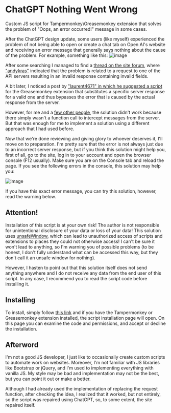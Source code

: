 # ChatGPT Nothing Went Wrong
Custom JS script for Tampermonkey\Greasemonkey extension that solves the problem of "Oops, an error occurred!" message in some cases.

After the ChatGPT design update, some users (like myself) experienced the problem of not being able to open or create a chat tab on Open AI's website and receiving an error message that generally says nothing about the cause of the problem.
For example, something like this:
![image](https://github.com/mihannnik/ChatGPT-Nothing-Went-Wrong/assets/48869235/d47de328-25fc-4ab4-bc76-da9bbbbe42a7)

After some searching I managed to find a [thread on the site forum](https://community.openai.com/t/oops-an-error-occurred-try-again/494071), where ["andykras"](https://community.openai.com/t/oops-an-error-occurred-try-again/494071/5) indicated that the problem is related to a request to one of the API servers resulting in an invalid response containing invalid fields.

A bit later, I noticed a post by ["laurent4671" in which he suggested a script](https://community.openai.com/t/oops-an-error-occurred-try-again/494071/81) for the Greasemonkey extension that substitutes a specific server response for a valid one and thus bypasses the error that is caused by the actual response from the server.

However, for me and a [few other people](https://community.openai.com/t/oops-an-error-occurred-try-again/494071/102), the solution didn't work because there simply wasn't a function call to intercept messages from the server. But that was enough for me to implement a solution using a different approach that I had used before.

Now that we're done reviewing and giving glory to whoever deserves it, I'll move on to preparation. I'm pretty sure that the error is not always just due to an incorrect server response, but if you think this solution might help you, first of all, go to the site, log in to your account and open the browser console (F12 usually).  Make sure you are on the Console tab and reload the page. If you see the following errors in the console, this solution may help you:

![image](https://github.com/mihannnik/ChatGPT-Nothing-Went-Wrong/assets/48869235/6ee67a06-cff9-425d-a7df-b7f28ceb9444)

If you have this exact error message, you can try this solution, however, read the warning below.

## Attention!
Installation of this script is at your own risk! The author is not responsible for unintentional disclosure of your data or loss of your data! This solution uses [unsafeWindow](https://www.tampermonkey.net/documentation.php?locale=en#api:unsafeWindow), which can lead to unauthorized access of scripts and extensions to places they could not otherwise access! I can't be sure it won't lead to anything, so I'm warning you of possible problems (to be honest, I don't fully understand what can be accessed this way, but they don't call it an unsafe window for nothing).

However, I hasten to point out that this solution itself does not send anything anywhere and I do not receive any data from the end user of this script. In any case, I recommend you to read the script code before installing it.

## Installing
To install, simply follow [this link](https://github.com/mihannnik/ChatGPT-Nothing-Went-Wrong/raw/main/ChatGPTFix.user.js) and if you have the Tampermonkey or Greasemonkey extension installed, the script installation page will open. On this page you can examine the code and permissions, and accept or decline the installation.

## Afterword
I'm not a good JS developer, I just like to occasionally create custom scripts to automate work on websites. Moreover, I'm not familiar with JS libraries like Bootstrap or jQuery, and I'm used to implementing everything with vanilla JS. My style may be bad and implementation may not be the best, but you can point it out or make a better.

Although I had already used the implementation of replacing the request function, after checking the idea, I realized that it worked, but not entirely, so the script was repaired using ChatGPT, so, to some extent, the site repaired itself.
